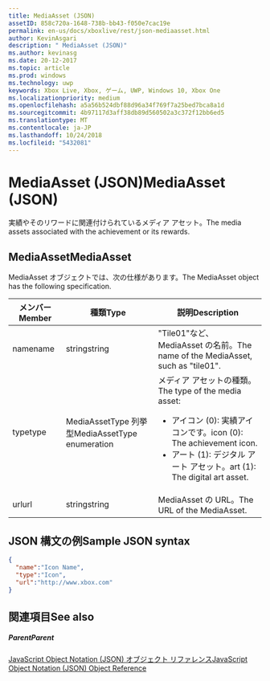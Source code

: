 ```yaml
---
title: MediaAsset (JSON)
assetID: 858c720a-1648-738b-bb43-f050e7cac19e
permalink: en-us/docs/xboxlive/rest/json-mediaasset.html
author: KevinAsgari
description: " MediaAsset (JSON)"
ms.author: kevinasg
ms.date: 20-12-2017
ms.topic: article
ms.prod: windows
ms.technology: uwp
keywords: Xbox Live, Xbox, ゲーム, UWP, Windows 10, Xbox One
ms.localizationpriority: medium
ms.openlocfilehash: a5a56b524dbf88d96a34f769f7a25bed7bca8a1d
ms.sourcegitcommit: 4b97117d3aff38db89d560502a3c372f12bb6ed5
ms.translationtype: MT
ms.contentlocale: ja-JP
ms.lasthandoff: 10/24/2018
ms.locfileid: "5432081"
---
```

# <a name="mediaasset-json"></a><span data-ttu-id="f06b0-104">MediaAsset (JSON)</span><span class="sxs-lookup"><span data-stu-id="f06b0-104">MediaAsset (JSON)</span></span>
<span data-ttu-id="f06b0-105">実績やそのリワードに関連付けられているメディア アセット。</span><span class="sxs-lookup"><span data-stu-id="f06b0-105">The media assets associated with the achievement or its rewards.</span></span>
<a id="ID4EN"></a>


## <a name="mediaasset"></a><span data-ttu-id="f06b0-106">MediaAsset</span><span class="sxs-lookup"><span data-stu-id="f06b0-106">MediaAsset</span></span>

<span data-ttu-id="f06b0-107">MediaAsset オブジェクトでは、次の仕様があります。</span><span class="sxs-lookup"><span data-stu-id="f06b0-107">The MediaAsset object has the following specification.</span></span>

| <span data-ttu-id="f06b0-108">メンバー</span><span class="sxs-lookup"><span data-stu-id="f06b0-108">Member</span></span>| <span data-ttu-id="f06b0-109">種類</span><span class="sxs-lookup"><span data-stu-id="f06b0-109">Type</span></span>| <span data-ttu-id="f06b0-110">説明</span><span class="sxs-lookup"><span data-stu-id="f06b0-110">Description</span></span>|
| --- | --- | --- |
| <span data-ttu-id="f06b0-111">name</span><span class="sxs-lookup"><span data-stu-id="f06b0-111">name</span></span>| <span data-ttu-id="f06b0-112">string</span><span class="sxs-lookup"><span data-stu-id="f06b0-112">string</span></span>| <span data-ttu-id="f06b0-113">"Tile01"など、MediaAsset の名前。</span><span class="sxs-lookup"><span data-stu-id="f06b0-113">The name of the MediaAsset, such as "tile01".</span></span>|
| <span data-ttu-id="f06b0-114">type</span><span class="sxs-lookup"><span data-stu-id="f06b0-114">type</span></span>| <span data-ttu-id="f06b0-115">MediaAssetType 列挙型</span><span class="sxs-lookup"><span data-stu-id="f06b0-115">MediaAssetType enumeration</span></span>| <span data-ttu-id="f06b0-116">メディア アセットの種類。</span><span class="sxs-lookup"><span data-stu-id="f06b0-116">The type of the media asset:</span></span> <ul><li><span data-ttu-id="f06b0-117">アイコン (0): 実績アイコンです。</span><span class="sxs-lookup"><span data-stu-id="f06b0-117">icon (0): The achievement icon.</span></span></li><li><span data-ttu-id="f06b0-118">アート (1): デジタル アート アセット。</span><span class="sxs-lookup"><span data-stu-id="f06b0-118">art (1): The digital art asset.</span></span></li></ul> | 
| <span data-ttu-id="f06b0-119">url</span><span class="sxs-lookup"><span data-stu-id="f06b0-119">url</span></span>| <span data-ttu-id="f06b0-120">string</span><span class="sxs-lookup"><span data-stu-id="f06b0-120">string</span></span>| <span data-ttu-id="f06b0-121">MediaAsset の URL。</span><span class="sxs-lookup"><span data-stu-id="f06b0-121">The URL of the MediaAsset.</span></span>|

<a id="ID4EFC"></a>


## <a name="sample-json-syntax"></a><span data-ttu-id="f06b0-122">JSON 構文の例</span><span class="sxs-lookup"><span data-stu-id="f06b0-122">Sample JSON syntax</span></span>


```json
{
  "name":"Icon Name",
  "type":"Icon",
  "url":"http://www.xbox.com"
}

```


<a id="ID4EOC"></a>


## <a name="see-also"></a><span data-ttu-id="f06b0-123">関連項目</span><span class="sxs-lookup"><span data-stu-id="f06b0-123">See also</span></span>

<a id="ID4EQC"></a>


##### <a name="parent"></a><span data-ttu-id="f06b0-124">Parent</span><span class="sxs-lookup"><span data-stu-id="f06b0-124">Parent</span></span>

[<span data-ttu-id="f06b0-125">JavaScript Object Notation (JSON) オブジェクト リファレンス</span><span class="sxs-lookup"><span data-stu-id="f06b0-125">JavaScript Object Notation (JSON) Object Reference</span></span>](atoc-xboxlivews-reference-json.md)
